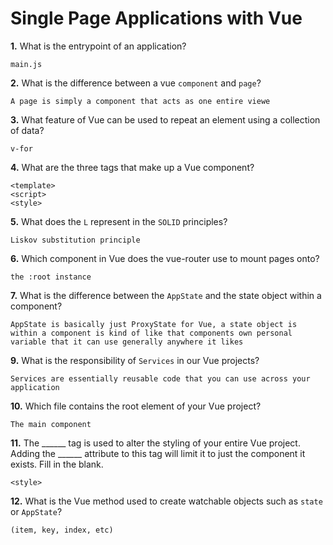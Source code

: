# Single Page Applications with Vue

**1.** What is the entrypoint of an application?
<!-- enter you answer in the space below -->
```
main.js
```
**2.** What is the difference between a vue `component` and `page`?
<!-- enter you answer in the space below -->
```
A page is simply a component that acts as one entire viewe
```
**3.** What feature of Vue can be used to repeat an element using a collection of data?
<!-- enter you answer in the space below -->
```
v-for
```
**4.** What are the three tags that make up a Vue component?
<!-- enter you answer in the space below -->
```
<template>
<script>
<style>
```
**5.** What does the `L` represent in the `SOLID` principles?
<!-- enter you answer in the space below -->
```
Liskov substitution principle
```
**6.** Which component in Vue does the vue-router use to mount pages onto?
<!-- enter you answer in the space below -->
```
the :root instance
```
**7.** What is the difference between the `AppState` and the state object within a component?
<!-- enter you answer in the space below -->
```
AppState is basically just ProxyState for Vue, a state object is within a component is kind of like that components own personal variable that it can use generally anywhere it likes
```
**9.** What is the responsibility of `Services` in our Vue projects?
<!-- enter you answer in the space below -->
```
Services are essentially reusable code that you can use across your application
```
**10.** Which file contains the root element of your Vue project?
<!-- enter you answer in the space below -->
```
The main component
```
**11.** The ______ tag is used to alter the styling of your entire Vue project.  Adding the ______ attribute to this tag will limit it to just the component it exists.  Fill in the blank.
<!-- enter you answer in the space below -->
```
<style>
```
**12.** What is the Vue method used to create watchable objects such as `state` or `AppState`?
<!-- enter you answer in the space below -->
```
(item, key, index, etc)
```